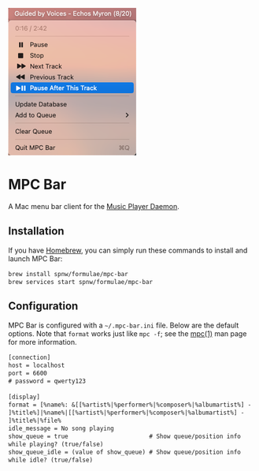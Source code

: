 ![MPC Bar](mpc-bar.png)

# MPC Bar
A Mac menu bar client for the [Music Player Daemon](https://www.musicpd.org).

## Installation
If you have [Homebrew](https://brew.sh), you can simply run these
commands to install and launch MPC Bar:

```
brew install spnw/formulae/mpc-bar
brew services start spnw/formulae/mpc-bar
```

## Configuration
MPC Bar is configured with a `~/.mpc-bar.ini` file.  Below are the
default options.  Note that `format` works just like `mpc -f`; see the
[mpc(1)](https://man.archlinux.org/man/mpc.1#f,) man page for more
information.

```
[connection]
host = localhost
port = 6600
# password = qwerty123

[display]
format = [%name%: &[[%artist%|%performer%|%composer%|%albumartist%] - ]%title%]|%name%|[[%artist%|%performer%|%composer%|%albumartist%] - ]%title%|%file%
idle_message = No song playing
show_queue = true                       # Show queue/position info while playing? (true/false)
show_queue_idle = (value of show_queue) # Show queue/position info while idle? (true/false)
```
